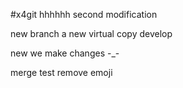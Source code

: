 #x4git
hhhhhh
second modification


new branch a new virtual copy  develop   

new we make changes -_-

merge test remove emoji